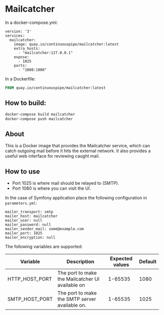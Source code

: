 # Mailcatcher

In a docker-compose.yml:
```
version: '3'
services:
  mailcatcher:
    image: quay.io/continuouspipe/mailcatcher:latest
    extra_hosts:
      - "mailcatcher:127.0.0.1"
    expose:
      - 1025
    ports:
      - "1080:1080"
```

In a Dockerfile:
```Dockerfile
FROM quay.io/continuouspipe/mailcatcher:latest
```

## How to build:

```bash
docker-compose build mailcatcher
docker-compose push mailcatcher
```

## About

This is a Docker image that provides the Mailcatcher service, which can catch outgoing mail before
it hits the external network. It also provides a useful web interface for reviewing caught mail.

## How to use

- Port 1025 is where mail should be relayed to (SMTP).
- Port 1080 is where you can visit the UI.

In the case of Symfony application place the following configuration in `parameters.yml`:

```
mailer_transport: smtp
mailer_host: mailcatcher
mailer_user: null
mailer_password: null
mailer_sender_mail: some@example.com
mailer_port: 1025
mailer_encryption: null
```

The following variables are supported:

Variable | Description | Expected values | Default
--- | --- | --- | ----
HTTP_HOST_PORT | The port to make the Mailcatcher UI available on | 1-65535 | 1080
SMTP_HOST_PORT | The port to make the SMTP server available on. | 1-65535 | 1025
